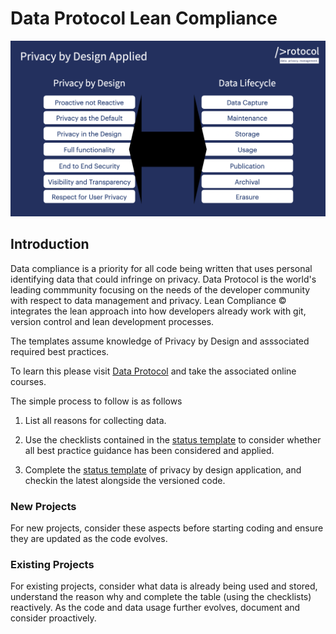 # Data Protocol Lean Compliance

![Privacy by Design applied image](./docs/images/pbdapplied.png)

## Introduction

Data compliance is a priority for all code being written that uses personal identifying data that could infringe on privacy. Data Protocol is the world's leading commmunity focusing on the needs of the developer community with respect to data management and privacy. Lean Compliance &copy; integrates the lean approach into how developers already work with git, version control and lean development processes.

The templates assume knowledge of Privacy by Design and asssociated required best practices.

To learn this please visit [Data Protocol](https://dataprotocol.com) and take the associated online courses.

The simple process to follow is as follows

1. List all reasons for collecting data.

1. Use the checklists contained in the [status template](./templates/status.md) to consider whether all best practice guidance has been considered and applied.

1. Complete the [status template](./templates/status.md) of privacy by design application, and checkin the latest alongside the versioned code.

### New Projects

For new projects, consider these aspects before starting coding and ensure they are updated as the code evolves.

### Existing Projects

For existing projects, consider what data is already being used and stored, understand the reason why and complete the table (using the checklists) reactively. As the code and data usage further evolves, document and consider proactively.
